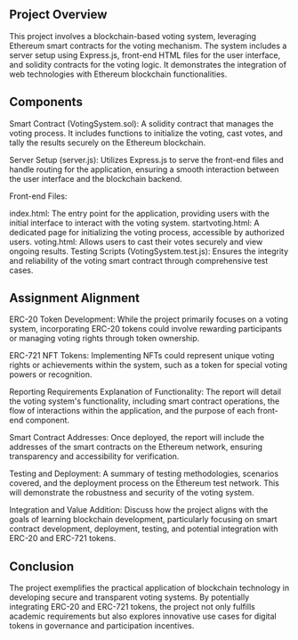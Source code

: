 ## Project Overview
This project involves a blockchain-based voting system, leveraging Ethereum smart contracts for the voting mechanism. The system includes a server setup using Express.js, front-end HTML files for the user interface, and solidity contracts for the voting logic. It demonstrates the integration of web technologies with Ethereum blockchain functionalities.

## Components
Smart Contract (VotingSystem.sol): A solidity contract that manages the voting process. It includes functions to initialize the voting, cast votes, and tally the results securely on the Ethereum blockchain.

Server Setup (server.js): Utilizes Express.js to serve the front-end files and handle routing for the application, ensuring a smooth interaction between the user interface and the blockchain backend.

Front-end Files:

index.html: The entry point for the application, providing users with the initial interface to interact with the voting system.
startvoting.html: A dedicated page for initializing the voting process, accessible by authorized users.
voting.html: Allows users to cast their votes securely and view ongoing results.
Testing Scripts (VotingSystem.test.js): Ensures the integrity and reliability of the voting smart contract through comprehensive test cases.

## Assignment Alignment
ERC-20 Token Development: While the project primarily focuses on a voting system, incorporating ERC-20 tokens could involve rewarding participants or managing voting rights through token ownership.

ERC-721 NFT Tokens: Implementing NFTs could represent unique voting rights or achievements within the system, such as a token for special voting powers or recognition.

Reporting Requirements
Explanation of Functionality: The report will detail the voting system's functionality, including smart contract operations, the flow of interactions within the application, and the purpose of each front-end component.

Smart Contract Addresses: Once deployed, the report will include the addresses of the smart contracts on the Ethereum network, ensuring transparency and accessibility for verification.

Testing and Deployment: A summary of testing methodologies, scenarios covered, and the deployment process on the Ethereum test network. This will demonstrate the robustness and security of the voting system.

Integration and Value Addition: Discuss how the project aligns with the goals of learning blockchain development, particularly focusing on smart contract development, deployment, testing, and potential integration with ERC-20 and ERC-721 tokens.

## Conclusion
The project exemplifies the practical application of blockchain technology in developing secure and transparent voting systems. By potentially integrating ERC-20 and ERC-721 tokens, the project not only fulfills academic requirements but also explores innovative use cases for digital tokens in governance and participation incentives.
